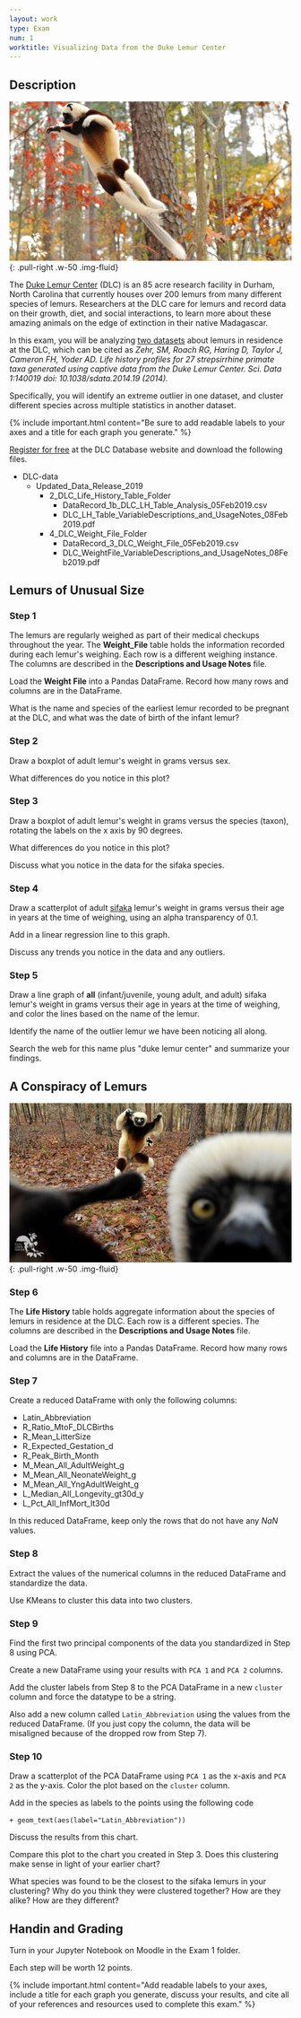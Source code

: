 ```yaml
---
layout: work
type: Exam
num: 1
worktitle: Visualizing Data from the Duke Lemur Center
---
```


## Description

![Leaping Sifaka from DLC](../assets/images/leaping.jpg){: .pull-right .w-50 .img-fluid}

The [Duke Lemur Center](https://lemur.duke.edu/) (DLC)
is an 85 acre research facility in Durham, North Carolina
that currently houses over 200 lemurs from many different
species of lemurs. Researchers at the DLC care for
lemurs and record data on their growth, diet, and
social interactions, to learn more about these amazing
animals on the edge of extinction in their native Madagascar.

In this exam, you will be analyzing
[two datasets](https://lemur.duke.edu/duke-lemur-center-database/)
about lemurs in residence at the DLC, which can be cited as
*Zehr, SM, Roach RG, Haring D, Taylor J, Cameron FH, Yoder AD. Life history profiles for 27 strepsirrhine primate taxa generated using captive data from the Duke Lemur Center. Sci. Data 1:140019 doi: 10.1038/sdata.2014.19 (2014).*

Specifically, you
will identify an extreme outlier in one dataset, and cluster
different species across multiple statistics in another dataset.

{% include important.html content="Be sure to add readable labels to your axes and a title for
each graph you generate." %}

[Register for free](https://duke.qualtrics.com/jfe/form/SV_cZMTHoHiAljNGXX?Q_JFE=qdg)
at the DLC Database website and download
the following files.
* DLC-data
  * Updated_Data_Release_2019
    * 2_DLC_Life_History_Table_Folder
      * DataRecord_1b_DLC_LH_Table_Analysis_05Feb2019.csv
      * DLC_LH_Table_VariableDescriptions_and_UsageNotes_08Feb2019.pdf
    * 4_DLC_Weight_File_Folder
      * DataRecord_3_DLC_Weight_File_05Feb2019.csv
      * DLC_WeightFile_VariableDescriptions_and_UsageNotes_08Feb2019.pdf

## Lemurs of Unusual Size

### Step 1

The lemurs are regularly weighed as part of their medical
checkups throughout the year. The **Weight_File** table
holds the information recorded during
each lemur's weighing. Each row is a different
weighing instance. The columns are described in the
**Descriptions and Usage Notes** file.

Load the **Weight File** into a Pandas DataFrame. Record how many
rows and columns are in the DataFrame.

What is the name and species of the earliest lemur recorded to be pregnant at the DLC, and what was the date of birth of the infant lemur?

### Step 2

Draw a boxplot of adult lemur's weight in grams versus sex.

What
differences do you notice in this plot?

### Step 3

Draw a boxplot of adult lemur's weight in grams versus the species
(taxon), rotating the labels on the x axis by 90 degrees.

What
differences do you notice in this plot?

Discuss what you notice in
the data for the sifaka species.

### Step 4

Draw a scatterplot of adult
[sifaka](https://en.wikipedia.org/wiki/Sifaka) lemur's weight in
grams versus their age in years at the time of weighing, using an alpha
transparency of 0.1.

Add in a linear regression line to this graph.

Discuss any trends you notice in the data and any outliers.

### Step 5

Draw a line graph of **all** (infant/juvenile,
young adult, and adult) sifaka lemur's weight
in grams versus their age in years at the time of
weighing, and color the lines based on the name of the lemur.

Identify the name of the outlier lemur we have been
noticing all along.

Search the web for this name
plus "duke lemur center" and summarize your findings.

## A Conspiracy of Lemurs

![Sifaka Selfie from DLC](../assets/images/sifakas.jpg){: .pull-right .w-50 .img-fluid}

### Step 6

The **Life History** table holds aggregate information about the
species of lemurs in residence at the DLC. Each row is a different
species. The columns are described in the
**Descriptions and Usage Notes** file.

Load the **Life History** file into a Pandas DataFrame. Record how many
rows and columns are in the DataFrame.

### Step 7

Create a reduced DataFrame with only the following columns:

* Latin_Abbreviation
* R_Ratio_MtoF_DLCBirths
* R_Mean_LitterSize
* R_Expected_Gestation_d
* R_Peak_Birth_Month
* M_Mean_All_AdultWeight_g
* M_Mean_All_NeonateWeight_g
* M_Mean_All_YngAdultWeight_g
* L_Median_All_Longevity_gt30d_y
* L_Pct_All_InfMort_lt30d

In this reduced DataFrame, keep only the rows that do
not have any *NaN* values.

### Step 8

Extract the values of the numerical columns in the reduced DataFrame
and standardize the data.

Use KMeans to cluster this data into two clusters.

### Step 9

Find the first two principal components of the data you
standardized in Step 8 using PCA.

Create a new DataFrame using your results with `PCA 1` and `PCA 2` columns.

Add the cluster labels from Step 8 to the
PCA DataFrame in a new `cluster` column and
force the datatype to be a string.

Also add a new column called `Latin_Abbreviation` using
the values from the reduced DataFrame. (If you just copy the
column, the data will be misaligned because of the dropped row
from Step 7).

### Step 10

Draw a scatterplot of the PCA DataFrame using `PCA 1`
as the x-axis and `PCA 2` as the y-axis. Color the plot
based on the `cluster` column.

Add in the species as labels to the points using the following code

    + geom_text(aes(label="Latin_Abbreviation"))

Discuss the results from this chart.

Compare this plot to the chart you created in Step 3. Does this
clustering make sense in light of your earlier chart?

What species was found to be the closest to the sifaka lemurs
in your clustering? Why do you think they were
clustered together? How are they alike? How are they different?

## Handin and Grading

Turn in your Jupyter Notebook on Moodle in the Exam 1 folder.

Each step will be worth 12 points.

{% include important.html content="Add readable labels to your axes,
include a title for each graph you generate, discuss your results,
and cite all of your references and resources used to complete
this exam." %}
